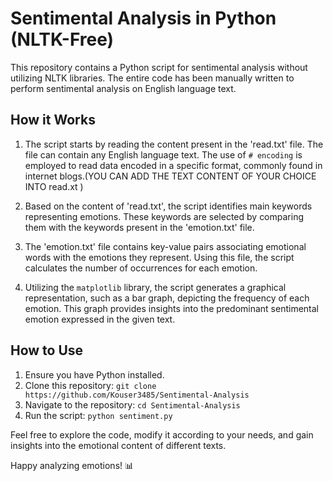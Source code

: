# Sentimental Analysis in Python (NLTK-Free)

This repository contains a Python script for sentimental analysis without utilizing NLTK libraries. The entire code has been manually written to perform sentimental analysis on English language text.

## How it Works

1. The script starts by reading the content present in the 'read.txt' file. The file can contain any English language text. The use of `# encoding` is employed to read data encoded in a specific format, commonly found in internet blogs.(YOU CAN ADD THE TEXT CONTENT OF YOUR CHOICE INTO read.xt )

2. Based on the content of 'read.txt', the script identifies main keywords representing emotions. These keywords are selected by comparing them with the keywords present in the 'emotion.txt' file.

3. The 'emotion.txt' file contains key-value pairs associating emotional words with the emotions they represent. Using this file, the script calculates the number of occurrences for each emotion.

4. Utilizing the `matplotlib` library, the script generates a graphical representation, such as a bar graph, depicting the frequency of each emotion. This graph provides insights into the predominant sentimental emotion expressed in the given text.

## How to Use

1. Ensure you have Python installed.
2. Clone this repository: `git clone https://github.com/Kouser3485/Sentimental-Analysis`
3. Navigate to the repository: `cd Sentimental-Analysis `
4. Run the script: `python sentiment.py`

Feel free to explore the code, modify it according to your needs, and gain insights into the emotional content of different texts.

Happy analyzing emotions! 📊
